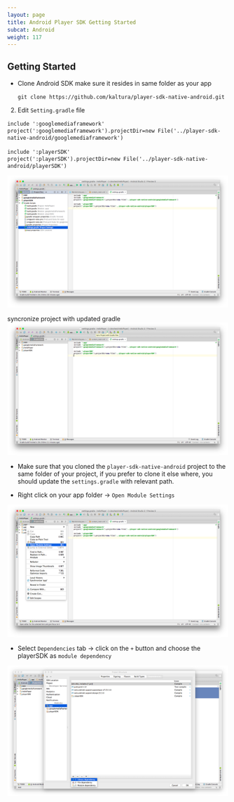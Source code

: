 ```yaml
---
layout: page
title: Android Player SDK Getting Started 
subcat: Android
weight: 117
---
```


## Getting Started 

* Clone Android SDK make sure it resides in same folder as your app
	```
	git clone https://github.com/kaltura/player-sdk-native-android.git
	```
2. Edit ```Setting.gradle``` file 

```
include ':googlemediaframework'
project(':googlemediaframework').projectDir=new File('../player-sdk-native-android/googlemediaframework')

include ':playerSDK'
project(':playerSDK').projectDir=new File('../player-sdk-native-android/playerSDK')
```
![settings.gradle](./images/settings.gradle.png)

syncronize project with updated gradle 
![SyncProjectWithGradleProject](./images/SyncProjectWithGradleProject.png)

* Make sure that you cloned the ```player-sdk-native-android``` project to the same folder of your project, if you prefer to clone it else where, you should update the ```settings.gradle``` with relevant path.

* Right click on your app folder -> ```Open Module Settings```

![OpenModuleSetting](./images/OpenModuleSetting.png)

* Select ```Dependencies``` tab -> click on the ```+``` button and choose the playerSDK as ```module dependency```

![Dependencies](./images/Dependencies.png)

